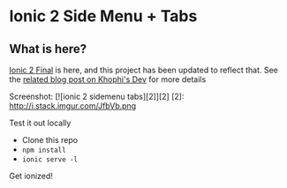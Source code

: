 # Ionic 2 Side Menu + Tabs

## What is here?

[Ionic 2 Final](http://blog.ionic.io/announcing-ionic-2-0-0-final/) is here, and this project has been updated to reflect that. See the [related blog post on Khophi's Dev](https://blog.khophi.co/ionic-2-side-menu-tabs/) for more details

Screenshot:
[![ionic 2 sidemenu tabs][2]][2]
[2]: http://i.stack.imgur.com/JfbVb.png

Test it out locally
- Clone this repo
- `npm install`
- `ionic serve -l`

Get ionized!
